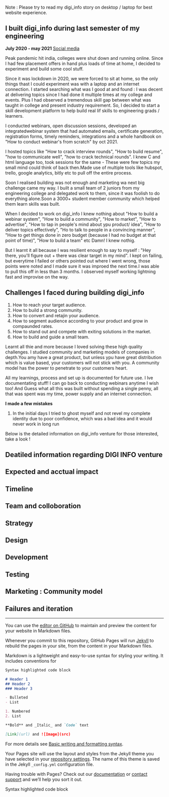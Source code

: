 Note : Please try to read my digi_info story on desktop / laptop for best website experience.


## I built digi_info during last semester of my engineering  
**July 2020 - may 2021**
[Social media](https://www.instagram.com/digi__info/)

Peak pandemic hit india, colleges were shut down and running online. Since I had few placement offers in hand plus loads of time at home, I decided to experiment and build some cool stuff.
  
  Since it was lockdown in 2020, we were forced to sit at home, so the only things thast I could experiment was with a laptop and an internet connection. I started searching what was I good at and found : I was decent at delivering topics since I had done it multiple times at my college and events. Plus I had observed a tremendous skill gap between what was taught in college and present industry requirement. So, I decided to start a skill development platform to help build real lif skills to engineering grads / learners. 
  
  I conducted webinars, open discussion sessions, developed an integratedwebinar system that had automated emails, certificate generation, registration forms, timely reminders, integrations and a whole handbook on "How to conduct webinar's from scratch" by oct 2021.
  
  I hosted topics like "How to crack interview rounds", "How to build resume", "how to communicate well", "how to crack technical rounds". I knew C and html language too, took sessions for the same - These were few topics my small mind could think of back then.Made use of multiple tools like hubspot, trello, google analytics, bitly etc to pull off the entire process.
   
   Soon I realised building was not enough and marketing wa next big challenge came my way. I built a small team of 2 juniors from my engineering college and delegated work to them, since it was foolish to do everything alone.Soon a 3000+ student member community which helped them learn skills was built.
   
   When I decided to work on digi_info I knew nothing about "How to build a webinar system", "How to build a community", "How to market", "How to advertise", "How to tap in people's mind about ypu product/ idea", "How to deliver topics effectively", "Ho to talk to people in a convincing manner", "How to get things done in zero budget (because I had no budget at that point of time)", "How to build a team" etc Damn! I knew nothig. 
   
   But I learnt it all because I was resilient enough to say to myself : "Hey there, you'll figure out + there was clear target in my mind". I kept on failing, but everytime I failed or others pointed out where I went wrong, those points were noted and I made sure it was improed the next time.I was able to pull this off in less than 3 months. I observed myself working lightning fast and improvise on the way. 

## Challenges I faced during building digi_info 
  1. How to reach your target audience.
  2. How to build a strong community.
  3. How to convert and retajin your audience.
  4. How to segment audience according  to your product and grow in compaunded rates.
  5. How to stand out and compete with exiting solutions in the market.
  6. How to build and guide a small team.

Learnt all thie and more because I loved solving these high quality challenges. I studied community and marketing models of companies in depth.You amy have a great product, but unless ypu have great distribution which is value based, your customers will not stick with you. A community model has the power to penetrate to your customers heart.

All my learnings, process and set up is documented for future use. I lve documentating stuff! I can go back to conducting webinars anytime I wish too! And Guess what all this was built without spending a single penny, all that was spent was my time, power supply and an internet connection.

 **I made a few mistakes**
  1. In the initial days I tried to ghost myself and not revel my complete identity due to poor confidence, which was a bad idea and it would never work in long run

Below is the detailed information on digi_info venture for those interested, take a look !

## Deatiled information regarding DIGI INFO venture 

## Expected and acctual impact

## Timeline 

## Team and colloboration 

## Strategy

## Design

## Development 

## Testing

## Marketing : Community model

## Failures and iteration









**************************************************************************************************************************************************************************




You can use the [editor on GitHub](https://github.com/Rutuja-Kelkar/digi_info/edit/gh-pages/index.md) to maintain and preview the content for your website in Markdown files.

Whenever you commit to this repository, GitHub Pages will run [Jekyll](https://jekyllrb.com/) to rebuild the pages in your site, from the content in your Markdown files.



Markdown is a lightweight and easy-to-use syntax for styling your writing. It includes conventions for

```markdown
Syntax highlighted code block

# Header 1
## Header 2 
### Header 3

- Bulleted
- List

1. Numbered
2. List

**Bold** and _Italic_ and `Code` text

[Link](url) and ![Image](src)
```

For more details see [Basic writing and formatting syntax](https://docs.github.com/en/github/writing-on-github/getting-started-with-writing-and-formatting-on-github/basic-writing-and-formatting-syntax).



Your Pages site will use the layout and styles from the Jekyll theme you have selected in your [repository settings](https://github.com/Rutuja-Kelkar/digi_info/settings/pages). The name of this theme is saved in the Jekyll `_config.yml` configuration file.



Having trouble with Pages? Check out our [documentation](https://docs.github.com/categories/github-pages-basics/) or [contact support](https://support.github.com/contact) and we’ll help you sort it out.

Syntax highlighted code block
